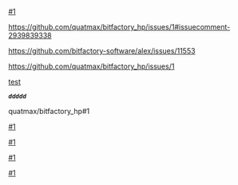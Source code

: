 [#1](https://github.com/quatmax/bitfactory_hp/issues/1)

https://github.com/quatmax/bitfactory_hp/issues/1#issuecomment-2939839338

https://github.com/bitfactory-software/alex/issues/11553

https://github.com/quatmax/bitfactory_hp/issues/1

[test](test.md)

**_```ddddd```_**


quatmax/bitfactory_hp#1

[#1](../issues/1)

[#1](../../issues/1)

[#1](../../../issues/1)


[#1](#1)
